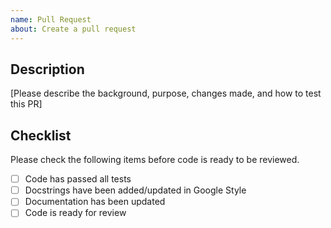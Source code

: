 ```yaml
---
name: Pull Request
about: Create a pull request
---
```

## Description 

[Please describe the background, purpose, changes made, and how to test this PR]



## Checklist

Please check the following items before code is ready to be reviewed.

- [ ]  Code has passed all tests
- [ ]  Docstrings have been added/updated in Google Style
- [ ]  Documentation has been updated
- [ ]  Code is ready for review